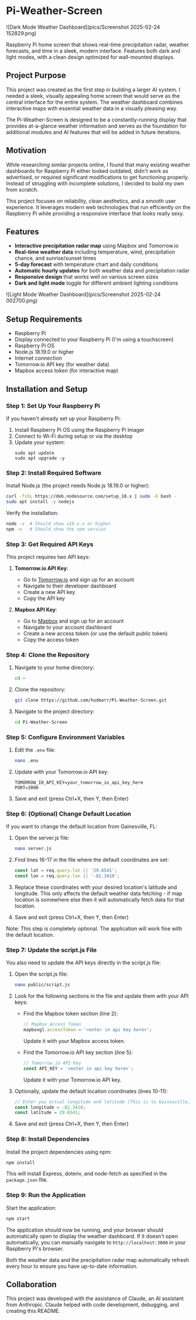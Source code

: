 # Pi-Weather-Screen

![Dark Mode Weather Dashboard](pics/Screenshot 2025-02-24 152829.png)

Raspberry Pi home screen that shows real-time precipitation radar, weather forecasts, and time in a sleek, modern interface. Features both dark and light modes, with a clean design optimized for wall-mounted displays.

## Project Purpose

This project was created as the first step in building a larger AI system. I needed a sleek, visually appealing home screen that would serve as the central interface for the entire system. The weather dashboard combines interactive maps with essential weather data in a visually pleasing way.

The Pi-Weather-Screen is designed to be a constantly-running display that provides at-a-glance weather information and serves as the foundation for additional modules and AI features that will be added in future iterations.

## Motivation

While researching similar projects online, I found that many existing weather dashboards for Raspberry Pi either looked outdated, didn't work as advertised, or required significant modifications to get functioning properly. Instead of struggling with incomplete solutions, I decided to build my own from scratch.

This project focuses on reliability, clean aesthetics, and a smooth user experience. It leverages modern web technologies that run efficiently on the Raspberry Pi while providing a responsive interface that looks really sexy.

## Features

- **Interactive precipitation radar map** using Mapbox and Tomorrow.io
- **Real-time weather data** including temperature, wind, precipitation chance, and sunrise/sunset times
- **5-day forecast** with temperature chart and daily conditions
- **Automatic hourly updates** for both weather data and precipitation radar
- **Responsive design** that works well on various screen sizes
- **Dark and light mode** toggle for different ambient lighting conditions

![Light Mode Weather Dashboard](pics/Screenshot 2025-02-24 002700.png)

## Setup Requirements

- Raspberry Pi 
- Display connected to your Raspberry Pi (I'm using a touchscreen)
- Raspberry Pi OS
- Node.js 18.19.0 or higher
- Internet connection
- Tomorrow.io API key (for weather data)
- Mapbox access token (for interactive map)

## Installation and Setup

### Step 1: Set Up Your Raspberry Pi

If you haven't already set up your Raspberry Pi:
1. Install Raspberry Pi OS using the Raspberry Pi Imager
2. Connect to Wi-Fi during setup or via the desktop
3. Update your system:
   ```
   sudo apt update
   sudo apt upgrade -y
   ```

### Step 2: Install Required Software

Install Node.js (the project needs Node.js 18.19.0 or higher):

```bash
curl -fsSL https://deb.nodesource.com/setup_18.x | sudo -E bash -
sudo apt install -y nodejs
```

Verify the installation:
```bash
node -v  # Should show v18.x.x or higher
npm -v   # Should show the npm version
```

### Step 3: Get Required API Keys

This project requires two API keys:

1. **Tomorrow.io API Key**:
   - Go to [Tomorrow.io](https://www.tomorrow.io/) and sign up for an account
   - Navigate to their developer dashboard
   - Create a new API key
   - Copy the API key

2. **Mapbox API Key**:
   - Go to [Mapbox](https://www.mapbox.com/) and sign up for an account
   - Navigate to your account dashboard
   - Create a new access token (or use the default public token)
   - Copy the access token

### Step 4: Clone the Repository

1. Navigate to your home directory:
   ```bash
   cd ~
   ```

2. Clone the repository:
   ```bash
   git clone https://github.com/hudmarr/Pi-Weather-Screen.git
   ```

3. Navigate to the project directory:
   ```bash
   cd Pi-Weather-Screen
   ```

### Step 5: Configure Environment Variables

1. Edit the `.env` file:
   ```bash
   nano .env
   ```

2. Update with your Tomorrow.io API key:
   ```
   TOMORROW_IO_API_KEY=your_tomorrow_io_api_key_here
   PORT=3000
   ```

3. Save and exit (press Ctrl+X, then Y, then Enter)

### Step 6: (Optional) Change Default Location

If you want to change the default location from Gainesville, FL:

1. Open the server.js file:
   ```bash
   nano server.js
   ```

2. Find lines 16-17 in the file where the default coordinates are set:
   ```javascript
   const lat = req.query.lat || '29.6541';
   const lon = req.query.lon || '-82.3418';
   ```

3. Replace these coordinates with your desired location's latitude and longitude. This only affects the default weather data fetching - if map location is somewhere else then it will automatically fetch data for that location.

4. Save and exit (press Ctrl+X, then Y, then Enter)

Note: This step is completely optional. The application will work fine with the default location.

### Step 7: Update the script.js File

You also need to update the API keys directly in the script.js file:

1. Open the script.js file:
   ```bash
   nano public/script.js
   ```

2. Look for the following sections in the file and update them with your API keys:

   - Find the Mapbox token section (line 2):
     ```javascript
     // Mapbox Access Token
     mapboxgl.accessToken = '<enter in api key here>';
     ```
     Update it with your Mapbox access token.

   - Find the Tomorrow.io API key section (line 5):
     ```javascript
     // Tomorrow.io API Key
     const API_KEY = '<enter in api key here>'; 
     ```
     Update it with your Tomorrow.io API key.

3. Optionally, update the default location coordinates (lines 10-11):
   ```javascript
   // Enter you actual longitude and latitude (This is to Gainesville, FL)
   const longitude = -82.3418;
   const latitude = 29.6541;
   ```

4. Save and exit (press Ctrl+X, then Y, then Enter)

### Step 8: Install Dependencies

Install the project dependencies using npm:

```bash
npm install
```

This will install Express, dotenv, and node-fetch as specified in the `package.json` file.

### Step 9: Run the Application

Start the application:

```bash
npm start
```

The application should now be running, and your browser should automatically open to display the weather dashboard. If it doesn't open automatically, you can manually navigate to `http://localhost:3000` in your Raspberry Pi's browser.

Both the weather data and the precipitation radar map automatically refresh every hour to ensure you have up-to-date information.

## Collaboration

This project was developed with the assistance of Claude, an AI assistant from Anthropic. Claude helped with code development, debugging, and creating this README.
